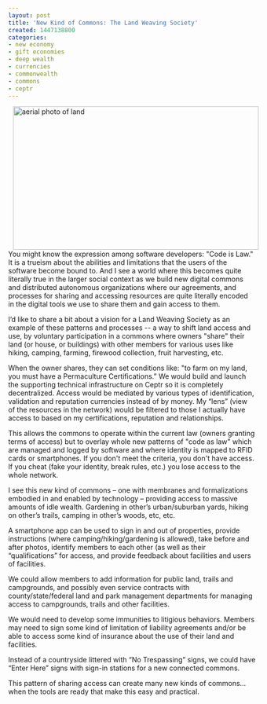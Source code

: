 ```yaml
---
layout: post
title: 'New Kind of Commons: The Land Weaving Society'
created: 1447138800
categories:
- new economy
- gift economies
- deep wealth
- currencies
- commonwealth
- commons
- ceptr
---
```

<p><img alt="aerial photo of land" src="/sites/artbrock.com/files/images/woodlands_trace_weaving.jpg" style="width: 500px; height: 292px; margin-left: 10px; margin-right: 10px; float: left;">You might know the expression among software developers: "Code is Law." It is a trueism about the abilities and limitations that the users of the software become bound to. And I see a world where this becomes quite literally true in the larger social context as we build new digital commons and distributed autonomous organizations where our agreements, and processes for sharing and accessing resources are quite literally encoded in the digital tools we use to share them and gain access to them.</p><p>I’d like to share a bit about a vision for a Land Weaving Society as an example of these patterns and processes -- a way to shift land access and use, by voluntary participation in a commons where owners "share" their land (or house, or buildings) with other members for various uses like hiking, camping, farming, firewood collection, fruit harvesting, etc.</p><p><!--break--></p><p>When the owner shares, they can set conditions like: "to farm on my land, you must have a Permaculture Certifications.” We would build and launch the supporting technical infrastructure on Ceptr so it is completely decentralized. Access would be mediated by various types of identification, validation and reputation currencies instead of by money. My “lens” (view of the resources in the network) would be filtered to those I actually have access to based on my certifications, reputation and relationships.</p><p>This allows the commons to operate within the current law (owners granting terms of access) but to overlay whole new patterns of "code as law" which are managed and logged by software and where identity is mapped to RFID cards or smartphones. If you don't meet the criteria, you don't have access. If you cheat (fake your identity, break rules, etc.) you lose access to the whole network.</p><p>I see this new kind of commons – one with membranes and formalizations embodied in and enabled by technology – providing access to massive amounts of idle wealth. Gardening in other’s urban/suburban yards, hiking on other’s trails, camping in other’s woods, etc, etc.</p><p>A smartphone app can be used to sign in and out of properties, provide instructions (where camping/hiking/gardening is allowed), take before and after photos, identify members to each other (as well as their “qualifications” for access, and provide feedback about facilities and users of facilities.</p><p>We could allow members to add information for public land, trails and campgrounds, and possibly even service contracts with county/state/federal land and park management departments for managing access to campgrounds, trails and other facilities.</p><p>We would need to develop some immunities to litigious behaviors. Members may need to sign some kind of limitation of liability agreements and/or be able to access some kind of insurance about the use of their land and facilities.</p><p>Instead of a countryside littered with “No Trespassing” signs, we could have “Enter Here” signs with sign-in stations for a new connected commons.</p><p>This pattern of sharing access can create many new kinds of commons… when the tools are ready that make this easy and practical.</p>
